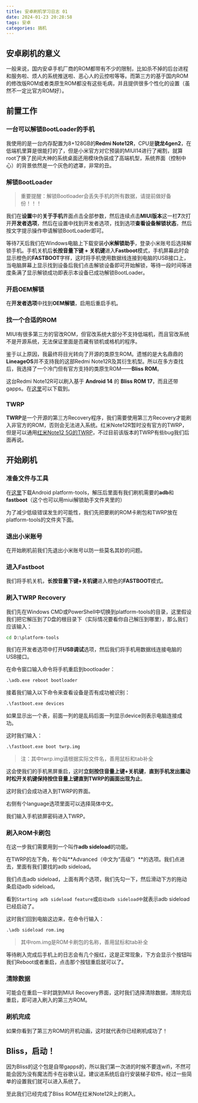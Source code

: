```yaml
---
title: 安卓刷机学习日志 01
date: 2024-01-23 20:28:58
tags: 安卓
categories: 搞机
---
```


## 安卓刷机的意义

一般来说，国内安卓手机厂商的ROM都带有不少的限制，比如杀不掉的后台进程和服务啦、烦人的系统推送啦、恶心人的云控啦等等。而第三方的基于国内ROM的修改版ROM或者类原生ROM都没有这些毛病，并且提供很多个性化的设置（虽然不一定比官方ROM好）。

## 前置工作

### 一台可以解锁BootLoader的手机

我使用的是一台内存配置为8+128GB的**Redmi Note12R**，CPU是**骁龙4gen2**，在低端机里算是很能打的了，但是小米官方对它预装的MIUI14进行了阉割，就算root了换了民间大神的系统桌面还用模块伪装成了高端机型，系统界面（控制中心）的背景依然是一个灰色的遮罩，非常的丑。

### 解锁BootLoader

> 重要提醒：解锁Bootloader会丢失手机的所有数据，请提前做好备份！！！

我们在**设置**中的**关于手机**界面点击全部参数，然后连续点击**MIUI版本**这一栏**7**次打开**开发者选项**，然后在设置中找到开发者选项，找到选项**查看设备解锁状态**，然后按文字提示操作申请解锁BootLoader即可。

等待7天后我们在Windows电脑上下载安装**小米解锁助手**，登录小米账号后选择解锁手机。手机关机后**长按音量下键 + 关机键**进入**Fastboot**模式，手机屏幕此时会显示橙色的**FASTBOOT**字样，这时将手机使用数据线连接到电脑的USB接口上，当电脑屏幕上显示找到设备后我们点击解锁设备即可开始解锁，等待一段时间等进度条满了显示解锁成功即表示本设备已成功解锁BootLoader。

### 开启OEM解锁

在**开发者选项**中找到**OEM解锁**，启用后重启手机。

### 找一个合适的ROM

MIUI有很多第三方的官改ROM，但官改系统大部分不支持低端机，而且官改系统不是开源系统，无法保证里面是否藏有锁机或格机的程序。

鉴于以上原因，我最终将目光转向了开源的类原生ROM。遗憾的是大名鼎鼎的**LineageOS**并不支持我的这部Redmi Note12R及其衍生机型。所以在多方查找后，我选择了一个冷门但有官方支持的类原生ROM——**Bliss ROM**。

这台Redmi Note12R可以刷入基于 **Android 14** 的 **Bliss ROM 17**，而且还带gapps。在[这里](https://sourceforge.net/projects/blissroms/files/Universe/sky/)可以下载到。

### TWRP

**TWRP**是一个开源的第三方Recovery程序，我们需要使用第三方Recovery才能刷入非官方的ROM，否则会无法进入系统。红米Note12R暂时没有官方的TWRP，但是可以通用[红米Note12 5G的TWRP](https://www.pling.com/p/2117793/)，不过目前该版本的TWRP有些bug我们后面再说。

## 开始刷机

### 准备文件与工具

在[这里](https://developer.android.google.cn/tools/releases/platform-tools?hl=zh-cn#downloads)下载Android platform-tools，解压后里面有我们刷机需要的**adb**和**fastboot**（这个也可以用miui解锁助手文件夹里的）

为了减少低级错误发生的可能性，我们先把要刷的ROM卡刷包和TWRP放在platform-tools的文件夹下面。

### 退出小米账号

在开始刷机前我们先退出小米账号以防一些莫名其妙的问题。

### 进入Fastboot

我们将手机关机，**长按音量下键+关机键**进入橙色的**FASTBOOT**模式。

### 刷入TWRP Recovery

我们先在Windows CMD或PowerShell中切换到platform-tools的目录，这里假设我们把它解压到了D盘的根目录下（实际情况要看你自己解压到哪里），那么我们应该输入：

```bat
cd D:\platform-tools
```

我们在开发者选项中打开**USB调试**选项，然后我们将手机用数据线连接电脑的USB接口。

在命令窗口输入命令将手机重启到bootloader：

```bat
.\adb.exe reboot bootloader
```

接着我们输入以下命令来查看设备是否有成功被识别：

```bat
.\fastboot.exe devices
```

如果显示出一个表，前面一列的是乱码后面一列显示device则表示电脑连接成功。

这时我们输入：

```bat
.\fastboot.exe boot twrp.img
```

> 注：其中twrp.img请根据实际文件名，善用鼠标和tab补全

这会使我们的手机黑屏重启，这时**立刻按住音量上键+关机键**，**直到手机发出震动时松开关机键保持按住音量上键直到TWRP的画面出现为止**。

这时我们会成功进入到TWRP的界面。

右侧有个language选项里面可以选择简体中文。

我们输入手机锁屏密码进入TWRP。

### 刷入ROM卡刷包

在这一步我们需要用到一个叫作**adb sideload**的功能。

在TWRP的左下角，有个叫**Advanced（中文为“高级”）**的选项。我们点进去，里面有我们要找的adb sideload。

我们点击adb sideload，上面有两个选项，我们先勾一下，然后滑动下方的拖动条启动adb sideload。

看到`Starting adb sideload feature`或`启动adb sideload中`就表示adb sideload已经启动了。

这时我们回到电脑这边来，在命令行输入：

```bat
.\adb sideload rom.img
```

> 其中rom.img是ROM卡刷包的名称，善用鼠标和tab补全

等待刷入完成后手机上的日志会有几个报红，这是正常现象，下方会显示个按钮叫我们Reboot或者重启，点击那个按钮重启就可以了。

### 清除数据

可能会在重启一半时跳到MIUI Recovery界面，这时我们选择清除数据，清除完后重启，即可进入刷入的第三方ROM。

### 刷机完成

如果你看到了第三方ROM的开机动画，这时就代表你已经刷机成功了！

## Bliss，启动！

因为Bliss的这个包是自带gapps的，所以我们第一次进的时候不要连wifi，不然可能会因为没有魔法而卡在谷歌认证。建议进系统后自行安装梯子软件。经过一些简单的设置我们就可以进入系统了。

至此我们已经完成了Bliss ROM在红米Note12R上的刷入。